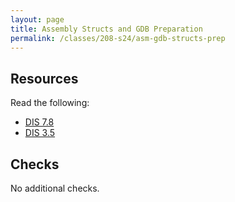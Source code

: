 ```yaml
---
layout: page
title: Assembly Structs and GDB Preparation
permalink: /classes/208-s24/asm-gdb-structs-prep
---
```


<!--

## Overview

## Basic Learning Objectives

## Advanced Learning Objectives
-->

## Resources
Read the following:
* [DIS 7.8](https://diveintosystems.org/book/C7-x86_64/structs.html)
* [DIS 3.5](https://diveintosystems.org/book/C3-C_debug/gdb_assembly.html)

## Checks
No additional checks.